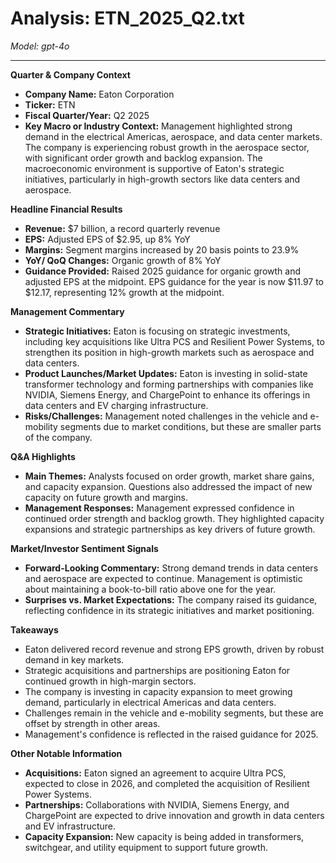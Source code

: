 # Analysis: ETN_2025_Q2.txt

*Model: gpt-4o*

---

**Quarter & Company Context**

- **Company Name:** Eaton Corporation
- **Ticker:** ETN
- **Fiscal Quarter/Year:** Q2 2025
- **Key Macro or Industry Context:** Management highlighted strong demand in the electrical Americas, aerospace, and data center markets. The company is experiencing robust growth in the aerospace sector, with significant order growth and backlog expansion. The macroeconomic environment is supportive of Eaton's strategic initiatives, particularly in high-growth sectors like data centers and aerospace.

**Headline Financial Results**

- **Revenue:** $7 billion, a record quarterly revenue
- **EPS:** Adjusted EPS of $2.95, up 8% YoY
- **Margins:** Segment margins increased by 20 basis points to 23.9%
- **YoY/ QoQ Changes:** Organic growth of 8% YoY
- **Guidance Provided:** Raised 2025 guidance for organic growth and adjusted EPS at the midpoint. EPS guidance for the year is now $11.97 to $12.17, representing 12% growth at the midpoint.

**Management Commentary**

- **Strategic Initiatives:** Eaton is focusing on strategic investments, including key acquisitions like Ultra PCS and Resilient Power Systems, to strengthen its position in high-growth markets such as aerospace and data centers.
- **Product Launches/Market Updates:** Eaton is investing in solid-state transformer technology and forming partnerships with companies like NVIDIA, Siemens Energy, and ChargePoint to enhance its offerings in data centers and EV charging infrastructure.
- **Risks/Challenges:** Management noted challenges in the vehicle and e-mobility segments due to market conditions, but these are smaller parts of the company.

**Q&A Highlights**

- **Main Themes:** Analysts focused on order growth, market share gains, and capacity expansion. Questions also addressed the impact of new capacity on future growth and margins.
- **Management Responses:** Management expressed confidence in continued order strength and backlog growth. They highlighted capacity expansions and strategic partnerships as key drivers of future growth.

**Market/Investor Sentiment Signals**

- **Forward-Looking Commentary:** Strong demand trends in data centers and aerospace are expected to continue. Management is optimistic about maintaining a book-to-bill ratio above one for the year.
- **Surprises vs. Market Expectations:** The company raised its guidance, reflecting confidence in its strategic initiatives and market positioning.

**Takeaways**

- Eaton delivered record revenue and strong EPS growth, driven by robust demand in key markets.
- Strategic acquisitions and partnerships are positioning Eaton for continued growth in high-margin sectors.
- The company is investing in capacity expansion to meet growing demand, particularly in electrical Americas and data centers.
- Challenges remain in the vehicle and e-mobility segments, but these are offset by strength in other areas.
- Management's confidence is reflected in the raised guidance for 2025.

**Other Notable Information**

- **Acquisitions:** Eaton signed an agreement to acquire Ultra PCS, expected to close in 2026, and completed the acquisition of Resilient Power Systems.
- **Partnerships:** Collaborations with NVIDIA, Siemens Energy, and ChargePoint are expected to drive innovation and growth in data centers and EV infrastructure.
- **Capacity Expansion:** New capacity is being added in transformers, switchgear, and utility equipment to support future growth.